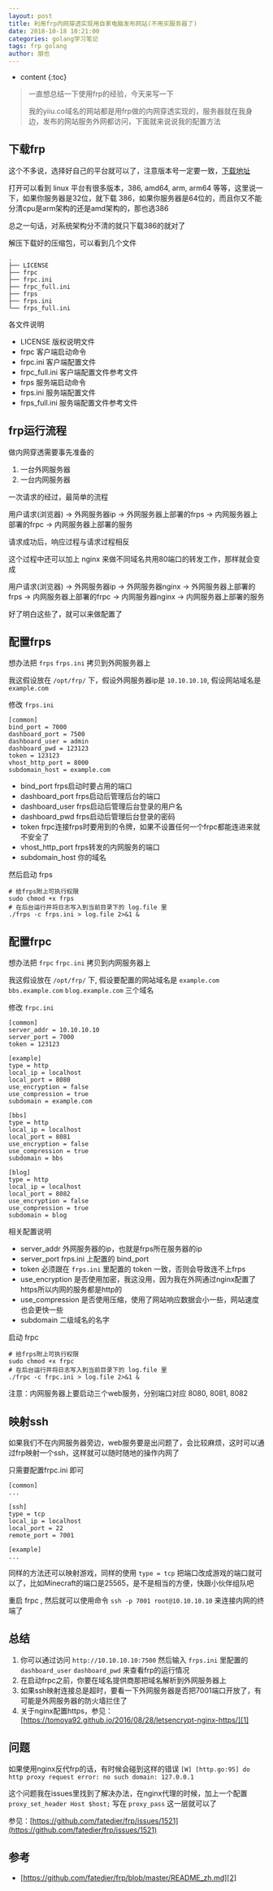 ```yaml
---
layout: post
title: 利用frp内网穿透实现用自家电脑发布网站(不用买服务器了)
date: 2018-10-18 10:21:00
categories: golang学习笔记
tags: frp golang
author: 朋也
---
```


* content
{:toc}

> 一直想总结一下使用frp的经验，今天来写一下
>
> 我的yiiu.co域名的网站都是用frp做的内网穿透实现的，服务器就在我身边，发布的网站服务外网都访问，下面就来说说我的配置方法

## 下载frp

这个不多说，选择好自己的平台就可以了，注意版本号一定要一致，[下载地址](https://github.com/fatedier/frp/releases)

打开可以看到 linux 平台有很多版本，386, amd64, arm, arm64 等等，这里说一下，如果你服务器是32位，就下载 386，如果你服务器是64位的，而且你又不能分清cpu是arm架构的还是amd架构的，那也选386

总之一句话，对系统架构分不清的就只下载386的就对了





解压下载好的压缩包，可以看到几个文件

```
.
├── LICENSE
├── frpc
├── frpc.ini
├── frpc_full.ini
├── frps
├── frps.ini
└── frps_full.ini
```

各文件说明

- LICENSE 版权说明文件
- frpc 客户端启动命令
- frpc.ini 客户端配置文件
- frpc_full.ini 客户端配置文件参考文件
- frps 服务端启动命令
- frps.ini 服务端配置文件
- frps_full.ini 服务端配置文件参考文件

## frp运行流程

做内网穿透需要事先准备的

1. 一台外网服务器
2. 一台内网服务器

一次请求的经过，最简单的流程

用户请求(浏览器) -> 外网服务器ip -> 外网服务器上部署的frps -> 内网服务器上部署的frpc -> 内网服务器上部署的服务

请求成功后，响应过程与请求过程相反

这个过程中还可以加上 nginx 来做不同域名共用80端口的转发工作，那样就会变成

用户请求(浏览器) -> 外网服务器ip -> 外网服务器nginx -> 外网服务器上部署的frps -> 内网服务器上部署的frpc -> 内网服务器nginx -> 内网服务器上部署的服务

好了明白这些了，就可以来做配置了

## 配置frps

想办法把 `frps` `frps.ini` 拷贝到外网服务器上

我这假设放在 `/opt/frp/` 下，假设外网服务器ip是 `10.10.10.10`, 假设网站域名是 `example.com`

修改 `frps.ini`

```
[common]
bind_port = 7000
dashboard_port = 7500
dashboard_user = admin
dashboard_pwd = 123123
token = 123123
vhost_http_port = 8000
subdomain_host = example.com
```

- bind_port frps启动时要占用的端口
- dashboard_port frps启动后管理后台的端口
- dashboard_user frps启动后管理后台登录的用户名
- dashboard_pwd frps启动后管理后台登录的密码
- token frpc连接frps时要用到的令牌，如果不设置任何一个frpc都能连进来就不安全了
- vhost_http_port frps转发的内网服务的端口
- subdomain_host 你的域名

然后启动 frps

```
# 给frps附上可执行权限
sudo chmod +x frps
# 在后台运行并将日志写入到当前目录下的 log.file 里
./frps -c frps.ini > log.file 2>&1 &
```

## 配置frpc

想办法把 `frpc` `frpc.ini` 拷贝到内网服务器上

我这假设放在 `/opt/frp/` 下, 假设要配置的网站域名是 `example.com` `bbs.example.com` `blog.example.com` 三个域名

修改 `frpc.ini`

```
[common]
server_addr = 10.10.10.10
server_port = 7000
token = 123123

[example]
type = http
local_ip = localhost
local_port = 8080
use_encryption = false
use_compression = true
subdomain = example.com

[bbs]
type = http
local_ip = localhost
local_port = 8081
use_encryption = false
use_compression = true
subdomain = bbs

[blog]
type = http
local_ip = localhost
local_port = 8082
use_encryption = false
use_compression = true
subdomain = blog
```

相关配置说明

- server_addr 外网服务器的ip，也就是frps所在服务器的ip
- server_port frps.ini 上配置的 bind_port
- token 必须跟在 `frps.ini` 里配置的 token 一致，否则会导致连不上frps
- use_encryption 是否使用加密，我这没用，因为我在外网通过nginx配置了https所以内网的服务都是http的
- use_compression 是否使用压缩，使用了网站响应数据会小一些，网站速度也会更快一些
- subdomain 二级域名的名字

启动 frpc

```
# 给frps附上可执行权限
sudo chmod +x frpc
# 在后台运行并将日志写入到当前目录下的 log.file 里
./frpc -c frpc.ini > log.file 2>&1 &
```

注意：内网服务器上要启动三个web服务，分别端口对应 8080, 8081, 8082

## 映射ssh

如果我们不在内网服务器旁边，web服务要是出问题了，会比较麻烦，这时可以通过frp映射一个ssh，这样就可以随时随地的操作内网了

只需要配置frpc.ini 即可

```
[common]
...

[ssh]
type = tcp
local_ip = localhost
local_port = 22
remote_port = 7001

[example]
...
```

同样的方法还可以映射游戏，同样的使用 `type = tcp` 把端口改成游戏的端口就可以了，比如Minecraft的端口是25565，是不是相当的方便，快跟小伙伴组队吧

重启 frpc , 然后就可以使用命令 `ssh -p 7001 root@10.10.10.10` 来连接内网的终端了

## 总结

1. 你可以通过访问 `http://10.10.10.10:7500` 然后输入 `frps.ini` 里配置的 `dashboard_user` `dashboard_pwd` 来查看frp的运行情况
2. 在启动frpc之前，你要在域名提供商那把域名解析到外网服务器上
3. 如果ssh映射连接总是超时，要看一下外网服务器是否把7001端口开放了，有可能是外网服务器的防火墙拦住了
4. 关于nginx配置https，参见：[https://tomoya92.github.io/2016/08/28/letsencrypt-nginx-https/][1]

## 问题

如果使用nginx反代frp的话，有时候会碰到这样的错误 `[W] [http.go:95] do http proxy request error: no such domain: 127.0.0.1`

这个问题我在issues里找到了解决办法，在nginx代理的时候，加上一个配置 `proxy_set_header Host $host;` 写在 `proxy_pass` 这一层就可以了

参见：[https://github.com/fatedier/frp/issues/1521](https://github.com/fatedier/frp/issues/1521)

## 参考

- [https://github.com/fatedier/frp/blob/master/README_zh.md][2]

[1]: https://tomoya92.github.io/2016/08/28/letsencrypt-nginx-https/
[2]: https://github.com/fatedier/frp/blob/master/README_zh.md
